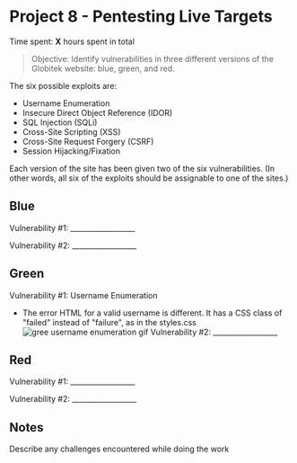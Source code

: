 # Project 8 - Pentesting Live Targets

Time spent: **X** hours spent in total

> Objective: Identify vulnerabilities in three different versions of the Globitek website: blue, green, and red.

The six possible exploits are:
* Username Enumeration
* Insecure Direct Object Reference (IDOR)
* SQL Injection (SQLi)
* Cross-Site Scripting (XSS)
* Cross-Site Request Forgery (CSRF)
* Session Hijacking/Fixation

Each version of the site has been given two of the six vulnerabilities. (In other words, all six of the exploits should be assignable to one of the sites.)

## Blue

Vulnerability #1: __________________

Vulnerability #2: __________________


## Green

Vulnerability #1: Username Enumeration
- The error HTML for a valid username is different. It has a CSS class of "failed" instead of "failure", as in the styles.css
![gree username enumeration gif]()
Vulnerability #2: __________________


## Red

Vulnerability #1: __________________

Vulnerability #2: __________________


## Notes

Describe any challenges encountered while doing the work
